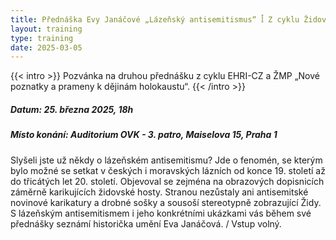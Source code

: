 ```yaml
---
title: Přednáška Evy Janáčové „Lázeňský antisemitismus“ ꟾ Z cyklu Židovského muzea v Praze a EHRI-CZ „Nové poznatky a prameny k dějinám holokaustu“
layout: training
type: training
date: 2025-03-05
---
```


{{< intro >}}
Pozvánka na druhou přednášku z cyklu EHRI-CZ a ŽMP „Nové poznatky a prameny k dějinám holokaustu“.
{{< /intro >}}

##### Datum: 25. března 2025, 18h

##### Místo konání: Auditorium OVK - 3. patro, Maiselova 15, Praha 1

Slyšeli jste už někdy o lázeňském antisemitismu? Jde o fenomén, se kterým bylo možné se setkat v českých i moravských lázních od konce 19. století až do třicátých let 20. století. Objevoval se zejména na obrazových dopisnicích záměrně karikujících židovské hosty. Stranou nezůstaly ani antisemitské novinové karikatury a drobné sošky a sousoší stereotypně zobrazující Židy. S lázeňským antisemitismem i jeho konkrétními ukázkami vás během své přednášky seznámí historička umění Eva Janáčová. / Vstup volný.
